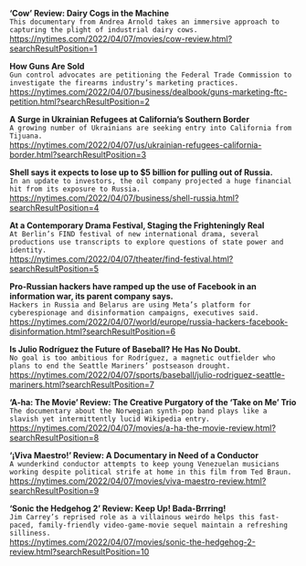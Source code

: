 **‘Cow’ Review: Dairy Cogs in the Machine**\
`This documentary from Andrea Arnold takes an immersive approach to capturing the plight of industrial dairy cows.`\
https://nytimes.com/2022/04/07/movies/cow-review.html?searchResultPosition=1

**How Guns Are Sold**\
`Gun control advocates are petitioning the Federal Trade Commission to investigate the firearms industry’s marketing practices.`\
https://nytimes.com/2022/04/07/business/dealbook/guns-marketing-ftc-petition.html?searchResultPosition=2

**A Surge in Ukrainian Refugees at California’s Southern Border**\
`A growing number of Ukrainians are seeking entry into California from Tijuana.`\
https://nytimes.com/2022/04/07/us/ukrainian-refugees-california-border.html?searchResultPosition=3

**Shell says it expects to lose up to $5 billion for pulling out of Russia.**\
`In an update to investors, the oil company projected a huge financial hit from its exposure to Russia.`\
https://nytimes.com/2022/04/07/business/shell-russia.html?searchResultPosition=4

**At a Contemporary Drama Festival, Staging the Frighteningly Real**\
`At Berlin’s FIND festival of new international drama, several productions use transcripts to explore questions of state power and identity.`\
https://nytimes.com/2022/04/07/theater/find-festival.html?searchResultPosition=5

**Pro-Russian hackers have ramped up the use of Facebook in an information war, its parent company says.**\
`Hackers in Russia and Belarus are using Meta’s platform for cyberespionage and disinformation campaigns, executives said.`\
https://nytimes.com/2022/04/07/world/europe/russia-hackers-facebook-disinformation.html?searchResultPosition=6

**Is Julio Rodríguez the Future of Baseball? He Has No Doubt.**\
`No goal is too ambitious for Rodríguez, a magnetic outfielder who plans to end the Seattle Mariners’ postseason drought.`\
https://nytimes.com/2022/04/07/sports/baseball/julio-rodriguez-seattle-mariners.html?searchResultPosition=7

**‘A-ha: The Movie’ Review: The Creative Purgatory of the ‘Take on Me’ Trio**\
`The documentary about the Norwegian synth-pop band plays like a slavish yet intermittently lucid Wikipedia entry.`\
https://nytimes.com/2022/04/07/movies/a-ha-the-movie-review.html?searchResultPosition=8

**‘¡Viva Maestro!’ Review: A Documentary in Need of a Conductor**\
`A wunderkind conductor attempts to keep young Venezuelan musicians working despite political strife at home in this film from Ted Braun.`\
https://nytimes.com/2022/04/07/movies/viva-maestro-review.html?searchResultPosition=9

**‘Sonic the Hedgehog 2’ Review: Keep Up! Bada-Brrring!**\
`Jim Carrey’s reprised role as a villainous weirdo helps this fast-paced, family-friendly video-game-movie sequel maintain a refreshing silliness.`\
https://nytimes.com/2022/04/07/movies/sonic-the-hedgehog-2-review.html?searchResultPosition=10

